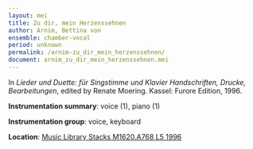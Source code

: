 ```yaml
---
layout: mei
title: Zu dir, mein Herzenssehnen
author: Arnim, Bettina von
ensemble: chamber-vocal
period: unknown
permalink: /arnim-zu_dir_mein_herzenssehnen/
document: arnim_zu_dir_mein_herzenssehnen.mei
---
```


In *Lieder und Duette: für Singstimme und Klavier Handschriften, Drucke, Bearbeitungen*, edited by Renate Moering. Kassel: Furore Edition, 1996. 

**Instrumentation summary**: voice (1), piano (1)

**Instrumentation group**: voice, keyboard 

**Location**: <a href="https://tufts-primo.hosted.exlibrisgroup.com/permalink/f/bnf7qa/01TUN_ALMA2180485300003851" target="_blank">Music Library Stacks M1620.A768 L5 1996</a>
